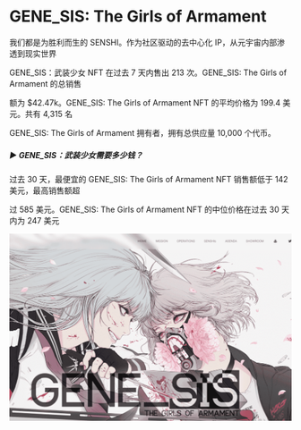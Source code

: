 # GENE_SIS: The Girls of Armament

我们都是为胜利而生的 SENSHI。作为社区驱动的去中心化 IP，从元宇宙内部渗透到现实世界

GENE_SIS：武装少女 NFT 在过去 7 天内售出 213 次。GENE_SIS: The Girls of Armament 的总销售

额为 $42.47k。GENE_SIS: The Girls of Armament NFT 的平均价格为 199.4 美元。共有 4,315 名 

GENE_SIS: The Girls of Armament 拥有者，拥有总供应量 10,000 个代币。

##### ▶ GENE_SIS：武装少女需要多少钱？

过去 30 天，最便宜的 GENE_SIS: The Girls of Armament NFT 销售额低于 142 美元，最高销售额超

过 585 美元。GENE_SIS: The Girls of Armament NFT 的中位价格在过去 30 天内为 247 美元

![nft](54_new.png)
